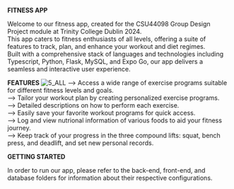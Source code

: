 **FITNESS APP**

Welcome to our fitness app, created for the CSU44098 Group Design Project module at Trinity College Dublin 2024.\
This app caters to fitness enthusiasts of all levels, offering a suite of features to track, plan, and enhance your workout and diet regimes.\
Built with a comprehensive stack of languages and technologies including Typescript, Python, Flask, MySQL, and Expo Go, our app delivers a seamless and interactive user experience.

**FEATURES**
![5_ALL](https://github.com/okeefeja/group-7-design-project/assets/37025716/1d7687be-2183-43e1-a45d-8b4cc289f5cf)
--> Access a wide range of exercise programs suitable for different fitness levels and goals. \
--> Tailor your workout plan by creating personalized exercise programs. \
--> Detailed descriptions on how to perform each exercise. \
--> Easily save your favorite workout programs for quick access. \
--> Log and view nutrional information of various foods to aid your fitness journey. \
--> Keep track of your progress in the three compound lifts: squat, bench press, and deadlift, and set new personal records.

**GETTING STARTED**

In order to run our app, please refer to the back-end, front-end, and database folders for information about their respective configurations.

